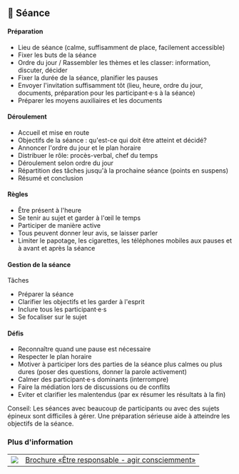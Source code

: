 🧠 Séance
---------

#### Préparation

*   Lieu de séance (calme, suffisamment de place, facilement accessible)
*   Fixer les buts de la séance
*   Ordre du jour / Rassembler les thèmes et les classer: information, discuter, décider
*   Fixer la durée de la séance, planifier les pauses
*   Envoyer l'invitation suffisamment tôt (lieu, heure, ordre du jour, documents, préparation pour les participant·e·s à la séance)
*   Préparer les moyens auxiliaires et les documents

#### Déroulement

*   Accueil et mise en route
*   Objectifs de la séance : qu'est-ce qui doit être atteint et décidé?
*   Annoncer l'ordre du jour et le plan horaire
*   Distribuer le rôle: procès-verbal, chef du temps
*   Déroulement selon ordre du jour
*   Répartition des tâches jusqu'à la prochaine séance (points en suspens)
*   Résumé et conclusion

#### Règles

*   Être présent à l'heure
*   Se tenir au sujet et garder à l'œil le temps
*   Participer de manière active
*   Tous peuvent donner leur avis, se laisser parler
*   Limiter le papotage, les cigarettes, les téléphones mobiles aux pauses et à avant et après la séance

#### Gestion de la séance

Tâches

*   Préparer la séance
*   Clarifier les objectifs et les garder à l'esprit
*   Inclure tous les participant·e·s
*   Se focaliser sur le sujet

#### Défis

*   Reconnaître quand une pause est nécessaire
*   Respecter le plan horaire
*   Motiver à participer lors des parties de la séance plus calmes ou plus dures (poser des questions, donner la parole activement)
*   Calmer des participant·e·s dominants (interrompre)
*   Faire la médiation lors de discussions ou de conflits
*   Eviter et clarifier les malentendus (par ex résumer les résultats à la fin)

Conseil: Les séances avec beaucoup de participants ou avec des sujets épineux sont difficiles à gérer. Une préparation sérieuse aide à atteindre les objectifs de la séance.

### Plus d'information
| | |
|---|---|
| [![](images/piktos/4_Leiten.png)][1] | [Brochure «Être responsable - agir consciemment»][1] |

[1]: https://issuu.com/pbs-msds-mss/docs/rz_04_leiten_fr_201607_issuu
